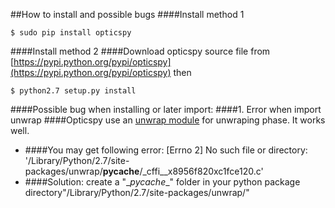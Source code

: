 
##How to install and possible bugs
####Install method 1
```
$ sudo pip install opticspy
```
####Install method 2
####Download opticspy source file from [https://pypi.python.org/pypi/opticspy](https://pypi.python.org/pypi/opticspy) then
```
$ python2.7 setup.py install
```
####Possible bug when installing or later import:
####1. Error when import unwrap
####Opticspy use an [unwrap module](https://pypi.python.org/pypi/unwrap) for unwraping phase. It works well.
* ####You may get following error: [Errno 2] No such file or directory: '/Library/Python/2.7/site-packages/unwrap/__pycache__/_cffi__x8956f820xc1fce120.c'
* ####Solution: create a "\__pycache__" folder in your python package directory"/Library/Python/2.7/site-packages/unwrap/"